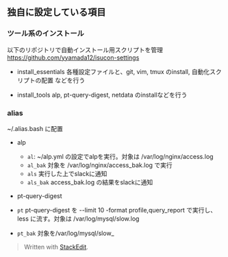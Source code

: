## 独自に設定している項目

### ツール系のインストール
以下のリポジトリで自動インストール用スクリプトを管理
https://github.com/yyamada12/isucon-settings

- install_essentials
各種設定ファイルと、git, vim, tmux のinstall, 自動化スクリプトの配置 などを行う

- install_tools
alp, pt-query-digest, netdata のinstallなどを行う

### alias
~/.alias.bash に配置
 
 - alp
   - `al`: ~/alp.yml の設定でalpを実行。対象は /var/log/nginx/access.log
   - `al_bak` 対象を /var/log/nginx/access_bak.log で実行
   - `als`  実行した上でslackに通知
   - `als_bak` access_bak.log の結果をslackに通知

-  pt-query-digest
  - `pt`  pt-query-digest を --limit 10 -format profile,query_report で実行し、 less に流す。対象は /var/log/mysql/slow.log
  - `pt_bak` 対象を/var/log/mysql/slow_


> Written with [StackEdit](https://stackedit.io/).
<!--stackedit_data:
eyJoaXN0b3J5IjpbMTQzNzYyOTQxLDYxNTc1NTc5MiwtMTM5MD
QyNjIxMl19
-->